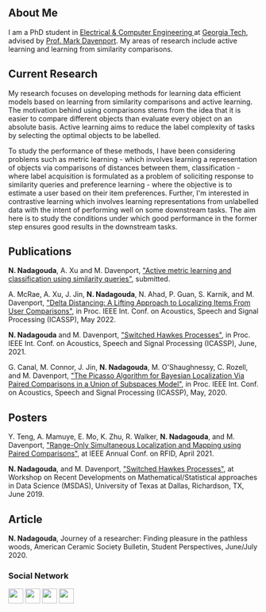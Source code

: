 ## About Me

I am a PhD student in <a href="https://www.ece.gatech.edu/" target="_blank">Electrical & Computer Engineering </a> at <a href="https://www.gatech.edu/" target="_blank"> Georgia Tech</a>, advised by <a href="https://www.mdav.ece.gatech.edu/" target="_blank">Prof. Mark Davenport</a>. My areas of research include active learning and learning from similarity comparisons.

## Current Research

My research focuses on developing methods for learning data efficient models based on learning from similarity comparisons and active learning. The motivation behind using comparisons stems from the idea that it is easier to compare different objects than evaluate every object on an absolute basis. Active learning aims to reduce the label complexity of tasks by selecting the optimal objects to be labelled. 

To study the performance of these methods, I have been considering problems such as metric learning - which involves learning a representation of objects via comparisons of distances between them, classification - where label acquisition is formulated as a problem of soliciting response to similarity queries and preference learning - where the objective is to estimate a user based on their item preferences. Further, I'm interested in contrastive learning which involves learning representations from unlabelled data with the intent of performing well on some downstream tasks. The aim here is to study the conditions under which good performance in the former step ensures good results in the downstream tasks.

## Publications

<b>N. Nadagouda</b>, A. Xu and M. Davenport, <a href="https://arxiv.org/abs/2202.01953" target="_blank">"Active metric learning and classification using similarity queries"</a>, submitted. 

A. McRae, A. Xu, J. Jin, <b>N. Nadagouda</b>, N. Ahad, P. Guan, S. Karnik, and M. Davenport, <a href="/docs/papers/delta_distancing_icassp_22.pdf" target="_blank">"Delta Distancing: A Lifting Approach to Localizing Items From User Comparisons"</a>,  in Proc. IEEE Int. Conf. on Acoustics, Speech and Signal Processing (ICASSP), May 2022.

<b>N. Nadagouda</b> and M. Davenport, <a href="/docs/papers/hawkes_processes_icassp_21.pdf" target="_blank">"Switched Hawkes Processes"</a>, in Proc. IEEE Int. Conf. on Acoustics, Speech and Signal Processing (ICASSP), June, 2021.

G. Canal, M. Connor, J. Jin, <b>N. Nadagouda</b>, M. O'Shaughnessy, C. Rozell, and M. Davenport, <a href="/docs/papers/icassp-2020.pdf" target="_blank">"The Picasso Algorithm for Bayesian Localization Via Paired Comparisons in a Union of Subspaces Model"</a>,  in Proc. IEEE Int. Conf. on Acoustics, Speech and Signal Processing (ICASSP), May, 2020. 
 
## Posters

Y. Teng, A. Mamuye, E. Mo, K. Zhu, R. Walker, <b>N. Nadagouda</b>, and M. Davenport, <a href="/docs/papers/slam_rfid_21.pdf" target="_blank">"Range-Only Simultaneous Localization and Mapping using Paired Comparisons"</a>, at IEEE Annual Conf. on RFID, April 2021.

<b>N. Nadagouda</b>, and M. Davenport, <a href="/docs/papers/Namrata_poster.pdf" target="_blank">"Switched Hawkes Processes"</a>, at Workshop on Recent Developments on Mathematical/Statistical approaches in Data Science (MSDAS), University of Texas at Dallas, Richardson, TX, June 2019.

## Article 

<b>N. Nadagouda</b>, Journey of a researcher: Finding pleasure in the pathless woods, American Ceramic Society Bulletin, Student Perspectives, June/July 2020.

### Social Network
<p float="left">
<a href="https://scholar.google.com/citations?user=WPOYaFAAAAAJ&hl=en" target="_blank"><img src="https://nnadagouda95.github.io/images/google-scholar-logo.png" height="30" width="30" /></a>
<a href="mailto:namrata.nadagouda@gatech.edu" target="_blank"><img src="https://nnadagouda95.github.io/images/email-logo.png" height="30" width="30" /></a>
<a href="https://www.linkedin.com/in/namratanadagouda/" target="_blank"><img src="https://nnadagouda95.github.io/images/linkedin-logo-2.png" height="30" width="30" /></a>
<a href="https://github.com/nnadagouda95" target="_blank"><img src="https://nnadagouda95.github.io/images/GitHub-logo-crop.png" height="30" width="30" /></a>
</p>

